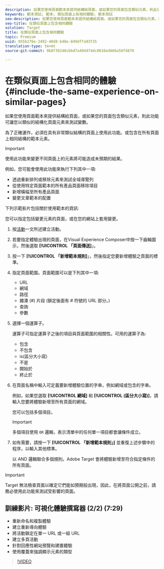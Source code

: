 ```yaml
---
description: 如果您使用頁面範本來提供結構給頁面，或如果您的頁面包含類似元素，則此功能可讓您以類似的結構化頁面元素來測試變數。
keywords: 範本測試; 範本; 類似頁面上有相同體驗; 範本測試
seo-description: 如果您使用頁面範本來提供結構給頁面，或如果您的頁面包含類似元素，則此功能可讓您以類似的結構化頁面元素來測試變數。
seo-title: 在類似頁面上包含相同體驗
solution: Target
title: 在類似頁面上包含相同體驗
topic: Premium
uuid: 055b276e-2492-40d8-b48e-849dffa93f35
translation-type: tm+mt
source-git-commit: 9b8f39240cbbd7a494d74dc0016ed666a58fd870

---
```



# 在類似頁面上包含相同的體驗{#include-the-same-experience-on-similar-pages}

如果您使用頁面範本來提供結構給頁面，或如果您的頁面包含類似元素，則此功能可讓您以類似的結構化頁面元素來測試變數。

為了正確運作，必須在具有非常類似結構的頁面上使用此功能。或包含在所有頁面上相同結構的範本元素。

>[!IMPORTANT]
>
>使用此功能來變更不同頁面上的元素將可能造成未預期的結果。

例如，您可能會使用此功能來執行下列其中一項:

* 透過重新排列或移除元素來測試全域導覽列
* 從使用特定頁面範本的所有產品頁面移除項目
* 新增橫幅至所有產品頁面
* 變更文章範本的配置

下列示範影片包括關於使用範本的資訊:

您可以指定包括變更元素的頁面，或在您的網站上套用變更。

1. 按[活動](../../c-activities/activities.md#concept_D317A95A1AB54674BA7AB65C7985BA03)一文所述建立活動。
1. 若要指定體驗出現的頁面，在Visual Experience Composer中按一下齒輪圖示，然後選取 **[!UICONTROL 「頁面傳送]**」。
1. 按一下 **[!UICONTROL 「新增範本規則]**」，然後指定您要新增體驗之頁面的標準。

1. 指定頁面範圍。頁面範圍可以是下列其中一項:

   * URL
   * 網域
   * 路徑
   * 雜湊 (#) 片段 (鎖定後面有 # 符號的 URL 部分。)
   * 查詢
   * 參數

1. 選擇一個運算子。

   運算子可指定運算子之後的項目與頁面範圍的相關性。可用的運算子為:

   * 包含
   * 不包含
   * is(區分大小寫)
   * 不是
   * 開始於
   * 終止於

1. 在頁面名稱中輸入可定義要新增體驗位置的字串，例如網域或包含的字串。

   例如，如果您選取 **[!UICONTROL 網域]** 和 **[!UICONTROL (區分大小寫)]**，請輸入您要將體驗新增至所有頁面的網域。

   您可以包括多個項目。

   >[!IMPORTANT]
   >
   >多個項目使用 `OR` 邏輯，表示清單中的任何單一項目都會讓條件成立。

1. 如有需要，請按一下 **[!UICONTROL 「新增範本規則」]** 並重復上述步驟中的程序，以輸入其他標準。

   以 AND 邏輯聯合多個規則。Adobe Target 會將體驗新增至符合指定條件的所有頁面。

>[!IMPORTANT]
>
> Target 無法檢查頁面以確定它們能如預期般出現，因此，在將頁面公開之前，請務必使用此功能來測試受影響的頁面。

## 訓練影片: 可視化體驗撰寫器 (2/2) (7:29)

* 重新命名和複製體驗
* 建立重新導向體驗
* 將活動鎖定在單一 URL 或一組 URL
* 建立多頁活動
* 針對回應性網站預覽和建置體驗
* 使用覆蓋來強調顯示元素的類型

>[!VIDEO](https://video.tv.adobe.com/v/17401)